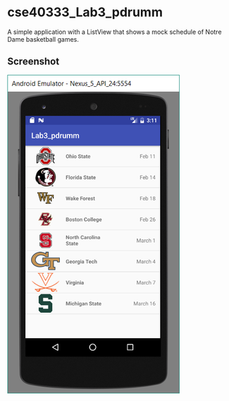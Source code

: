 # cse40333_Lab3_pdrumm
A simple application with a ListView that shows a mock schedule of Notre Dame basketball games.

## Screenshot
![Lab3 screenshot](lab3_screenshot.png?raw=true "Lab3 Screenshot")
